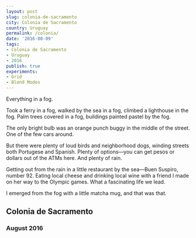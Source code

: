```yaml
---
layout: post
slug: colonia-de-sacramento
city: Colonia de Sacramento
country: Uruguay
permalink: /colonia/
date: '2016-08-09'
tags:
- Colonia de Sacramento
- Uruguay
- 2016
publish: true
experiments:
- Grid
- Blend Modes
---
```


<link href="https://fonts.googleapis.com/css?family=Amatic+SC:700|Titillium+Web" rel="stylesheet">

<section class="poem-area">
  <p>
    Everything in a fog.
  </p>
  <p>
    Took a ferry in a fog, walked by the sea in a fog, climbed a lighthouse in the fog. Palm trees covered in a fog, buildings painted pastel by the fog.
  </p>
  <p>
    The only bright bulb was an orange punch buggy in the middle of the street. One of the few cars around.
  </p>
  <p>
    But there were plenty of loud birds and neighborhood dogs, winding streets both Portugese and Spanish. Plenty of options&mdash;you can get pesos or dollars out of the ATMs here. And plenty of rain.
  </p>
  <p>
    Getting out from the rain in a little restaurant by the sea&mdash;Buen Suspiro, number 92. Eating local cheese and drinking local wine with a friend I made on her way to the Olympic games. What a fascinating life we lead.
  </p>
  <p>
    I emerged from the fog with a little matcha mug, and that was that.
  </p>
</section>

<section class="metadata-area">
  <h2 class="city">Colonia de Sacramento</h2>
  <h3 class="month">August 2016</h3>
</section>
